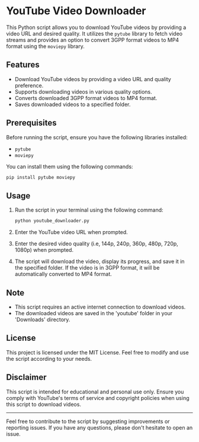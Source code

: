 # YouTube Video Downloader

This Python script allows you to download YouTube videos by providing a video URL and desired quality. It utilizes the `pytube` library to fetch video streams and provides an option to convert 3GPP format videos to MP4 format using the `moviepy` library.

## Features

- Download YouTube videos by providing a video URL and quality preference.
- Supports downloading videos in various quality options.
- Converts downloaded 3GPP format videos to MP4 format.
- Saves downloaded videos to a specified folder.

## Prerequisites

Before running the script, ensure you have the following libraries installed:

- `pytube`
- `moviepy`

You can install them using the following commands:

```bash
pip install pytube moviepy
```

## Usage

1. Run the script in your terminal using the following command:

   ```bash
   python youtube_downloader.py
   ```

2. Enter the YouTube video URL when prompted.

3. Enter the desired video quality (i.e, 144p, 240p, 360p, 480p, 720p, 1080p) when prompted.

4. The script will download the video, display its progress, and save it in the specified folder. If the video is in 3GPP format, it will be automatically converted to MP4 format.

## Note

- This script requires an active internet connection to download videos.
- The downloaded videos are saved in the 'youtube' folder in your 'Downloads' directory.

## License

This project is licensed under the MIT License. Feel free to modify and use the script according to your needs.

## Disclaimer

This script is intended for educational and personal use only. Ensure you comply with YouTube's terms of service and copyright policies when using this script to download videos.

---

Feel free to contribute to the script by suggesting improvements or reporting issues. If you have any questions, please don't hesitate to open an issue.
